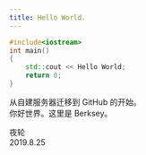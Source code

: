 ```yaml
---
title: Hello World.
---
```

```C++
#include<iostream>
int main()
{
    std::cout << Hello World;
    return 0;
}
```
从自建服务器迁移到 GitHub 的开始。  
你好世界。这里是 Berksey。  

夜轮  
2019.8.25